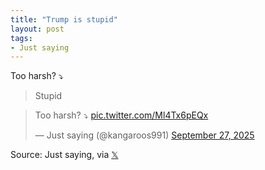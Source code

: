 ```yaml
---
title: "Trump is stupid"
layout: post
tags:
- Just saying
---
```


Too harsh? ⤵️

> Stupid

<blockquote class="twitter-tweet"><p lang="en" dir="ltr">Too harsh? ⤵️ <a href="https://t.co/Ml4Tx6pEQx">pic.twitter.com/Ml4Tx6pEQx</a></p>&mdash; Just saying (@kangaroos991) <a href="https://twitter.com/kangaroos991/status/1971760744242073922?ref_src=twsrc%5Etfw">September 27, 2025</a></blockquote> <script async src="https://platform.twitter.com/widgets.js" charset="utf-8"></script>

Source: Just saying, via [𝕏](https://x.com)
